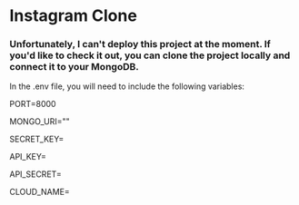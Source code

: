 <h1>Instagram Clone</h1>
<h3>Unfortunately, I can't deploy this project at the moment. If you'd like to check it out, you can clone the project locally and connect it to your MongoDB.</h3>
<p>In the .env file, you will need to include the following variables:</p>
<p>PORT=8000<p/>
<p>MONGO_URI=""</p>
<p>SECRET_KEY=</p>
<p>API_KEY=</p>
<p>API_SECRET=</p>
<p>CLOUD_NAME=</p>
